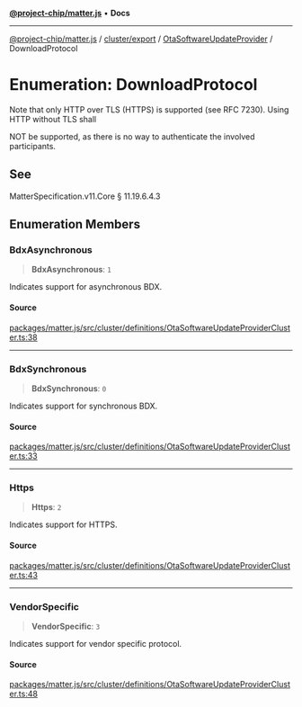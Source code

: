 [**@project-chip/matter.js**](../../../../../README.md) • **Docs**

***

[@project-chip/matter.js](../../../../../modules.md) / [cluster/export](../../../README.md) / [OtaSoftwareUpdateProvider](../README.md) / DownloadProtocol

# Enumeration: DownloadProtocol

Note that only HTTP over TLS (HTTPS) is supported (see RFC 7230). Using HTTP without TLS shall

NOT be supported, as there is no way to authenticate the involved participants.

## See

MatterSpecification.v11.Core § 11.19.6.4.3

## Enumeration Members

### BdxAsynchronous

> **BdxAsynchronous**: `1`

Indicates support for asynchronous BDX.

#### Source

[packages/matter.js/src/cluster/definitions/OtaSoftwareUpdateProviderCluster.ts:38](https://github.com/project-chip/matter.js/blob/7a8cbb56b87d4ccf34bec5a9a95ab40a1711324f/packages/matter.js/src/cluster/definitions/OtaSoftwareUpdateProviderCluster.ts#L38)

***

### BdxSynchronous

> **BdxSynchronous**: `0`

Indicates support for synchronous BDX.

#### Source

[packages/matter.js/src/cluster/definitions/OtaSoftwareUpdateProviderCluster.ts:33](https://github.com/project-chip/matter.js/blob/7a8cbb56b87d4ccf34bec5a9a95ab40a1711324f/packages/matter.js/src/cluster/definitions/OtaSoftwareUpdateProviderCluster.ts#L33)

***

### Https

> **Https**: `2`

Indicates support for HTTPS.

#### Source

[packages/matter.js/src/cluster/definitions/OtaSoftwareUpdateProviderCluster.ts:43](https://github.com/project-chip/matter.js/blob/7a8cbb56b87d4ccf34bec5a9a95ab40a1711324f/packages/matter.js/src/cluster/definitions/OtaSoftwareUpdateProviderCluster.ts#L43)

***

### VendorSpecific

> **VendorSpecific**: `3`

Indicates support for vendor specific protocol.

#### Source

[packages/matter.js/src/cluster/definitions/OtaSoftwareUpdateProviderCluster.ts:48](https://github.com/project-chip/matter.js/blob/7a8cbb56b87d4ccf34bec5a9a95ab40a1711324f/packages/matter.js/src/cluster/definitions/OtaSoftwareUpdateProviderCluster.ts#L48)
